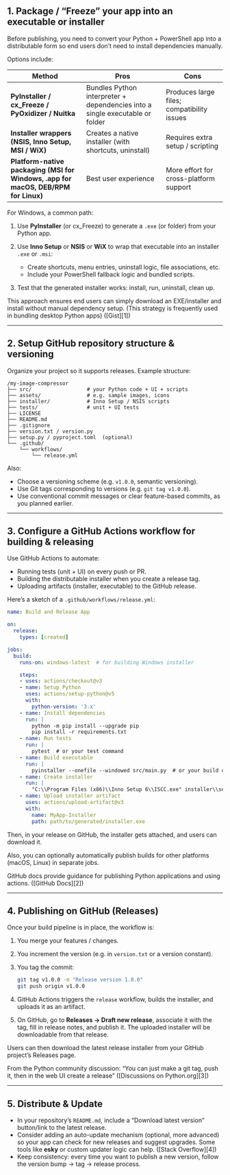 ## 1. Package / “Freeze” your app into an executable or installer

Before publishing, you need to convert your Python + PowerShell app into a distributable form so end users don’t need to install dependencies manually.

Options include:

| Method                                                                             | Pros                                                                         | Cons                                       |
| ---------------------------------------------------------------------------------- | ---------------------------------------------------------------------------- | ------------------------------------------ |
| **PyInstaller / cx_Freeze / PyOxidizer / Nuitka**                                  | Bundles Python interpreter + dependencies into a single executable or folder | Produces large files; compatibility issues |
| **Installer wrappers (NSIS, Inno Setup, MSI / WiX)**                               | Creates a native installer (with shortcuts, uninstall)                       | Requires extra setup / scripting           |
| **Platform-native packaging (MSI for Windows, .app for macOS, DEB/RPM for Linux)** | Best user experience                                                         | More effort for cross-platform support     |

For Windows, a common path:

1. Use **PyInstaller** (or cx_Freeze) to generate a `.exe` (or folder) from your Python app.
2. Use **Inno Setup** or **NSIS** or **WiX** to wrap that executable into an installer `.exe` or `.msi`:

   * Create shortcuts, menu entries, uninstall logic, file associations, etc.
   * Include your PowerShell fallback logic and bundled scripts.
3. Test that the generated installer works: install, run, uninstall, clean up.

This approach ensures end users can simply download an EXE/installer and install without manual dependency setup. (This strategy is frequently used in bundling desktop Python apps) ([Gist][1])

---

## 2. Setup GitHub repository structure & versioning

Organize your project so it supports releases. Example structure:

```
/my-image-compressor
├── src/                  # your Python code + UI + scripts
├── assets/               # e.g. sample images, icons
├── installer/            # Inno Setup / NSIS scripts
├── tests/                # unit + UI tests
├── LICENSE
├── README.md
├── .gitignore
├── version.txt / version.py
├── setup.py / pyproject.toml  (optional)
└── .github/
    └── workflows/
        └── release.yml
```

Also:

* Choose a versioning scheme (e.g. `v1.0.0`, semantic versioning).
* Use Git tags corresponding to versions (e.g. `git tag v1.0.0`).
* Use conventional commit messages or clear feature-based commits, as you planned earlier.

---

## 3. Configure a GitHub Actions workflow for building & releasing

Use GitHub Actions to automate:

* Running tests (unit + UI) on every push or PR.
* Building the distributable installer when you create a release tag.
* Uploading artifacts (installer, executable) to the GitHub release.

Here’s a sketch of a `.github/workflows/release.yml`:

```yaml
name: Build and Release App

on:
  release:
    types: [created]

jobs:
  build:
    runs-on: windows-latest  # for building Windows installer

    steps:
    - uses: actions/checkout@v3
    - name: Setup Python
      uses: actions/setup-python@v5
      with:
        python-version: '3.x'
    - name: Install dependencies
      run: |
        python -m pip install --upgrade pip
        pip install -r requirements.txt
    - name: Run tests
      run: |
        pytest  # or your test command
    - name: Build executable
      run: |
        pyinstaller --onefile --windowed src/main.py  # or your build command
    - name: Create installer
      run: |
        "C:\\Program Files (x86)\\Inno Setup 6\\ISCC.exe" installer\\setup_script.iss
    - name: Upload installer artifact
      uses: actions/upload-artifact@v3
      with:
        name: MyApp-Installer
        path: path/to/generated/installer.exe
```

Then, in your release on GitHub, the installer gets attached, and users can download it.

Also, you can optionally automatically publish builds for other platforms (macOS, Linux) in separate jobs.

GitHub docs provide guidance for publishing Python applications and using actions. ([GitHub Docs][2])

---

## 4. Publishing on GitHub (Releases)

Once your build pipeline is in place, the workflow is:

1. You merge your features / changes.
2. You increment the version (e.g. in `version.txt` or a version constant).
3. You tag the commit:

   ```bash
   git tag v1.0.0 -m "Release version 1.0.0"
   git push origin v1.0.0
   ```
4. GitHub Actions triggers the `release` workflow, builds the installer, and uploads it as an artifact.
5. On GitHub, go to **Releases → Draft new release**, associate it with the tag, fill in release notes, and publish it. The uploaded installer will be downloadable from that release.

Users can then download the latest release installer from your GitHub project’s Releases page.

From the Python community discussion: “You can just make a git tag, push it, then in the web UI create a release” ([Discussions on Python.org][3])

---

## 5. Distribute & Update

* In your repository’s `README.md`, include a “Download latest version” button/link to the latest release.
* Consider adding an auto-update mechanism (optional, more advanced) so your app can check for new releases and suggest upgrades. Some tools like **esky** or custom updater logic can help. ([Stack Overflow][4])
* Keep consistency: every time you want to publish a new version, follow the version bump → tag → release process.
 